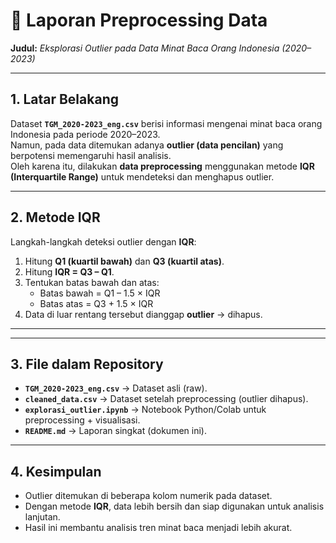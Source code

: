 # 📄 Laporan Preprocessing Data
**Judul:** *Eksplorasi Outlier pada Data Minat Baca Orang Indonesia (2020–2023)*  

---

## 1. Latar Belakang
Dataset **`TGM_2020-2023_eng.csv`** berisi informasi mengenai minat baca orang Indonesia pada periode 2020–2023.  
Namun, pada data ditemukan adanya **outlier (data pencilan)** yang berpotensi memengaruhi hasil analisis.  
Oleh karena itu, dilakukan **data preprocessing** menggunakan metode **IQR (Interquartile Range)** untuk mendeteksi dan menghapus outlier.  

---

## 2. Metode IQR
Langkah-langkah deteksi outlier dengan **IQR**:  
1. Hitung **Q1 (kuartil bawah)** dan **Q3 (kuartil atas)**.  
2. Hitung **IQR = Q3 – Q1**.  
3. Tentukan batas bawah dan atas:  
   - Batas bawah = Q1 – 1.5 × IQR  
   - Batas atas = Q3 + 1.5 × IQR  
4. Data di luar rentang tersebut dianggap **outlier** → dihapus.  

---

---

## 3. File dalam Repository
- **`TGM_2020-2023_eng.csv`** → Dataset asli (raw).  
- **`cleaned_data.csv`** → Dataset setelah preprocessing (outlier dihapus).  
- **`explorasi_outlier.ipynb`** → Notebook Python/Colab untuk preprocessing + visualisasi.  
- **`README.md`** → Laporan singkat (dokumen ini).  

---

## 4. Kesimpulan
- Outlier ditemukan di beberapa kolom numerik pada dataset.  
- Dengan metode **IQR**, data lebih bersih dan siap digunakan untuk analisis lanjutan.  
- Hasil ini membantu analisis tren minat baca menjadi lebih akurat.  
